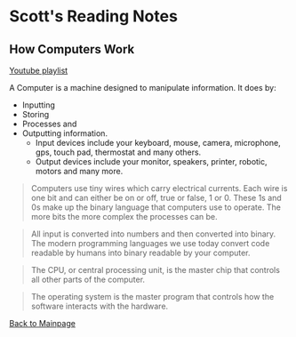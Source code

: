 # Scott's Reading Notes

## How Computers Work
[Youtube playlist](https://www.youtube.com/playlist?list=PLzdnOPI1iJNcsRwJhvksEo1tJqjIqWbN-)

A Computer is a machine designed to manipulate information.
It does by:
+ Inputting
+ Storing
+ Processes and
+ Outputting information.
    + Input devices include your keyboard, mouse, camera, microphone, gps, touch pad, thermostat and many others.
    + Output devices include your monitor, speakers, printer, robotic, motors and many more.

>Computers use tiny wires which carry electrical currents. Each wire is one bit and can either be on or off, true or false, 1 or 0. These 1s and 0s make up the binary language that computers use to operate. The more bits the more complex the processes can be.

>All input is converted into numbers and then converted into binary. The modern programming languages we use today convert code readable by humans into binary readable by your computer.

>The CPU, or central processing unit, is the master chip that controls all other parts of the computer. 

>The operating system is the master program that controls how the software interacts with the hardware.



[Back to Mainpage](README.md)